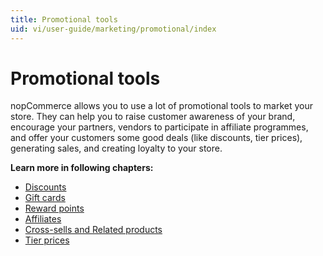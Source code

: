 ```yaml
---
title: Promotional tools
uid: vi/user-guide/marketing/promotional/index
---
```


# Promotional tools

nopCommerce allows you to use a lot of promotional tools to market your store. They can help you to raise customer awareness of your brand, encourage your partners, vendors to participate in affiliate programmes, and offer your customers some good deals (like discounts, tier prices), generating sales, and creating loyalty to your store.

**Learn more in following chapters:**

- [Discounts](xref:vi/user-guide/marketing/promotional/discounts/index)
- [Gift cards](xref:vi/user-guide/marketing/promotional/gift-cards)
- [Reward points](xref:vi/user-guide/marketing/promotional/reward-points)
- [Affiliates](xref:vi/user-guide/marketing/promotional/affiliates)
- [Cross-sells and Related products](xref:vi/user-guide/marketing/promotional/cross-sells-related-products)
- [Tier prices](xref:vi/user-guide/marketing/promotional/tier-prices)